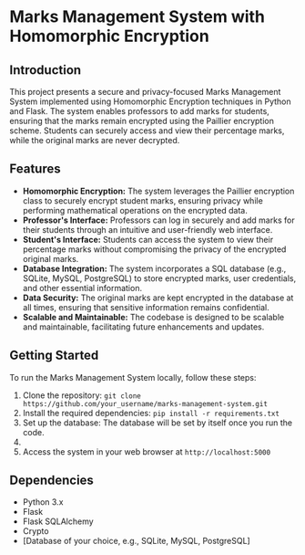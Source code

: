 # Marks Management System with Homomorphic Encryption

## Introduction

This project presents a secure and privacy-focused Marks Management System implemented using Homomorphic Encryption techniques in Python and Flask. The system enables professors to add marks for students, ensuring that the marks remain encrypted using the Paillier encryption scheme. Students can securely access and view their percentage marks, while the original marks are never decrypted.

## Features

- **Homomorphic Encryption:** The system leverages the Paillier encryption class to securely encrypt student marks, ensuring privacy while performing mathematical operations on the encrypted data.
- **Professor's Interface:** Professors can log in securely and add marks for their students through an intuitive and user-friendly web interface.
- **Student's Interface:** Students can access the system to view their percentage marks without compromising the privacy of the encrypted original marks.
- **Database Integration:** The system incorporates a SQL database (e.g., SQLite, MySQL, PostgreSQL) to store encrypted marks, user credentials, and other essential information.
- **Data Security:** The original marks are kept encrypted in the database at all times, ensuring that sensitive information remains confidential.
- **Scalable and Maintainable:** The codebase is designed to be scalable and maintainable, facilitating future enhancements and updates.

## Getting Started

To run the Marks Management System locally, follow these steps:

1. Clone the repository: `git clone https://github.com/your_username/marks-management-system.git`
2. Install the required dependencies: `pip install -r requirements.txt`
3. Set up the database: The database will be set by itself once you run the code.
4.  
5. Access the system in your web browser at `http://localhost:5000`

## Dependencies

- Python 3.x
- Flask
- Flask SQLAlchemy
- Crypto
- [Database of your choice, e.g., SQLite, MySQL, PostgreSQL]

